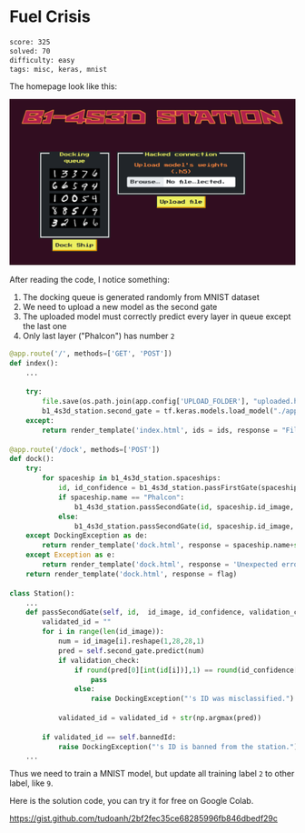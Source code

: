 # Fuel Crisis

```
score: 325
solved: 70
difficulty: easy
tags: misc, keras, mnist
```

The homepage look like this:

![homepage](fuel_crisis_1.png)

After reading the code, I notice something:

1. The docking queue is generated randomly from MNIST dataset
2. We need to upload a new model as the second gate
3. The uploaded model must correctly predict every layer in queue except the last one
4. Only last layer ("Phalcon") has number `2`

```python
@app.route('/', methods=['GET', 'POST'])
def index():
    ...

    try:
        file.save(os.path.join(app.config['UPLOAD_FOLDER'], "uploaded.h5"))
        b1_4s3d_station.second_gate = tf.keras.models.load_model("./application/models/uploaded.h5")
    except:
        return render_template('index.html', ids = ids, response = "File upload failed.")

@app.route('/dock', methods=['POST'])
def dock():
    try:
        for spaceship in b1_4s3d_station.spaceships:
            id, id_confidence = b1_4s3d_station.passFirstGate(spaceship.id_image)
            if spaceship.name == "Phalcon":
                b1_4s3d_station.passSecondGate(id, spaceship.id_image, id_confidence, validation_check=False)
            else:
                b1_4s3d_station.passSecondGate(id, spaceship.id_image, id_confidence)
    except DockingException as de:
        return render_template('dock.html', response = spaceship.name+str(de))
    except Exception as e:
        return render_template('dock.html', response = 'Unexpected error while docking.')
    return render_template('dock.html', response = flag)

class Station():
    ...
    def passSecondGate(self, id,  id_image, id_confidence, validation_check = True):
        validated_id = ""
        for i in range(len(id_image)):
            num = id_image[i].reshape(1,28,28,1)
            pred = self.second_gate.predict(num)
            if validation_check:
                if round(pred[0][int(id[i])],1) == round(id_confidence[i],1):
                    pass
                else:
                    raise DockingException("'s ID was misclassified.")

            validated_id = validated_id + str(np.argmax(pred))

        if validated_id == self.bannedId:
            raise DockingException("'s ID is banned from the station.")
    ...
```

Thus we need to train a MNIST model, but update all training label `2` to other label, like `9`.

Here is the solution code, you can try it for free on Google Colab.

https://gist.github.com/tudoanh/2bf2fec35ce68285996fb846dbedf29c

